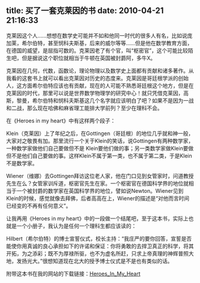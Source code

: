 title: 买了一套克莱因的书
date: 2010-04-21 21:16:33
---

克莱因这个人……想想在数学史可能并不如和他同一时代的很多人有名，比如说庞加莱，希尔伯特，甚至悯科夫斯基，后来的威尔等等……但是他在数学教育方面，在德国的威望，是屈指可数的。克莱因老了有个官，叫“枢密官”，这个可能比较陌生吧，但是据说这个职位就相当于牛顿在英国被封爵阿，多牛X。

克莱因在几何，代数，函数论，理论物理以及数学史上面都有贡献和诸多著作。从我看的这套书上就可以看出克莱因对历史的态度来。克莱因是哥廷根学派的创始人，这方面希尔伯特应该也有贡献，现在的人可能不熟悉哥廷根这个地方，但是在克莱因的时代，那里可以说是世界数学物理学的研究中心！就只凭借克莱因，高斯，黎曼，希尔伯特和悯科夫斯基这几个名字就应该明白了吧？如果不是因为一战和二战，那么现在哈佛和麻省理工能排大学前列？至少在理科不会。

在《Heroes in my heart》中有这样两个段子：

Klein（克莱因）上了年纪之后，在Gottingen（哥廷根）的地位几乎就和神一般，大家对之敬畏有加。那里流行一个关于Klein的笑话，说Gottingen有两种数学家，一种数学家做他们自己要做但不是 Klein要他们做的事；另一类数学家做Klein要做但不是他们自己要做的事。这样Klein不属于第一类，也不属于第二类，于是Klein不是数学家。

Wiener（维娜）去Gottingen拜访这位老人家，他在门口见到女管家时，问道教授先生在么？女管家训斥道，枢密官先生在家。一个枢密官在德国科学界的地位就相当于一个被封爵的数学家在英国科学界的地位，譬如说Newton。Wiener见到Klein的时候，感觉就像去拜佛，后者高高在上，Wiener的描述是“对他而言时间已经变的不再有任何意义”。

让我再用《Heroes in my heart》中的一段做一个结尾吧，至于这本书，实际上也就是一个小册子，我认为是任何一个理科生都应该读的：

Hilbert（希尔伯特）的博士宣誓仪式，校长主持：“我庄严的要你回答，宣誓是否能使你用真诚的良心承担如下的许诺和保证：你将勇敢的去捍卫真正的科学，将其开拓，为之添彩；既不为厚禄所驱，也不为虚名所赶，只求上帝真理的神辉普照大地，发扬光大。”很想知道现在北大的授予博士仪式是不是也有类似的话。

附带这本书在我的网站的下载链接：[Heroes_In_My_Heart](/uploads/2010/04/Heroes_In_My_Heart.zip)